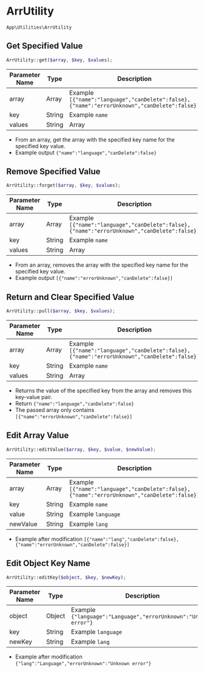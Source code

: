 # ArrUtility

`App\Utilities\ArrUtility`

## Get Specified Value

```php
ArrUtility::get($array, $key, $values);
```
| Parameter Name | Type | Description |
| --- | --- | --- |
| array | Array | Example `[{"name":"language","canDelete":false},{"name":"errorUnknown","canDelete":false}]` |
| key | String | Example `name` |
| values | String|Array | Example `language` |

- From an array, get the array with the specified key name for the specified key value.
- Example output `{"name":"language","canDelete":false}`

## Remove Specified Value

```php
ArrUtility::forget($array, $key, $values);
```
| Parameter Name | Type | Description |
| --- | --- | --- |
| array | Array | Example `[{"name":"language","canDelete":false},{"name":"errorUnknown","canDelete":false}]` |
| key | String | Example `name` |
| values | String|Array | Example `language` |

- From an array, removes the array with the specified key name for the specified key value.
- Example output `[{"name":"errorUnknown","canDelete":false}]`

## Return and Clear Specified Value

```php
ArrUtility::pull($array, $key, $values);
```
| Parameter Name | Type | Description |
| --- | --- | --- |
| array | Array | Example `[{"name":"language","canDelete":false},{"name":"errorUnknown","canDelete":false}]` |
| key | String | Example `name` |
| values | String|Array | Example `language` |

- Returns the value of the specified key from the array and removes this key-value pair.
- Return `{"name":"language","canDelete":false}`
- The passed array only contains `[{"name":"errorUnknown","canDelete":false}]`

## Edit Array Value

```php
ArrUtility::editValue($array, $key, $value, $newValue);
```
| Parameter Name | Type | Description |
| --- | --- | --- |
| array | Array | Example `[{"name":"language","canDelete":false},{"name":"errorUnknown","canDelete":false}]` |
| key | String | Example `name` |
| value | String | Example `language` |
| newValue | String | Example `lang` |

- Example after modification `[{"name":"lang","canDelete":false},{"name":"errorUnknown","canDelete":false}]`

## Edit Object Key Name

```php
ArrUtility::editKey($object, $key, $newKey);
```
| Parameter Name | Type | Description |
| --- | --- | --- |
| object | Object | Example `{"language":"Language","errorUnknown":"Unknown error"}` |
| key | String | Example `language` |
| newKey | String | Example `lang` |

- Example after modification `{"lang":"Language","errorUnknown":"Unknown error"}`
